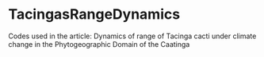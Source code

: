 # TacingasRangeDynamics
Codes used in the article: Dynamics of range of Tacinga cacti under climate change in the  Phytogeographic Domain of the Caatinga
